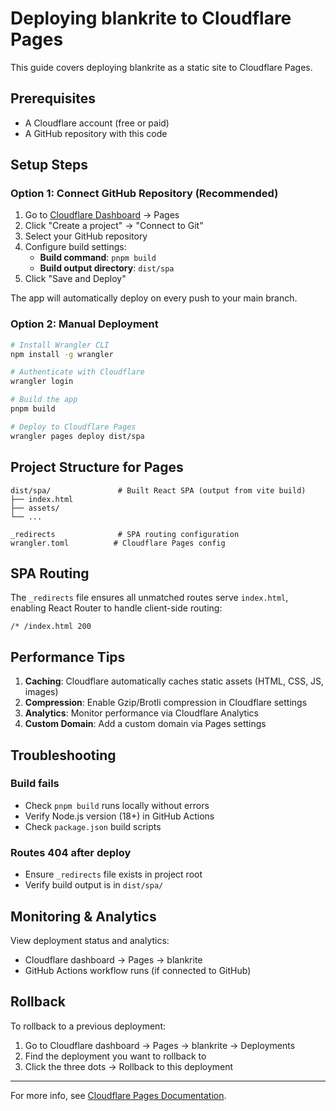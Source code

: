 # Deploying blankrite to Cloudflare Pages

This guide covers deploying blankrite as a static site to Cloudflare Pages.

## Prerequisites

- A Cloudflare account (free or paid)
- A GitHub repository with this code

## Setup Steps

### Option 1: Connect GitHub Repository (Recommended)

1. Go to [Cloudflare Dashboard](https://dash.cloudflare.com/) → Pages
2. Click "Create a project" → "Connect to Git"
3. Select your GitHub repository
4. Configure build settings:
   - **Build command**: `pnpm build`
   - **Build output directory**: `dist/spa`
5. Click "Save and Deploy"

The app will automatically deploy on every push to your main branch.

### Option 2: Manual Deployment

```bash
# Install Wrangler CLI
npm install -g wrangler

# Authenticate with Cloudflare
wrangler login

# Build the app
pnpm build

# Deploy to Cloudflare Pages
wrangler pages deploy dist/spa
```

## Project Structure for Pages

```
dist/spa/               # Built React SPA (output from vite build)
├── index.html
├── assets/
└── ...

_redirects              # SPA routing configuration
wrangler.toml          # Cloudflare Pages config
```

## SPA Routing

The `_redirects` file ensures all unmatched routes serve `index.html`, enabling React Router to handle client-side routing:

```
/* /index.html 200
```

## Performance Tips

1. **Caching**: Cloudflare automatically caches static assets (HTML, CSS, JS, images)
2. **Compression**: Enable Gzip/Brotli compression in Cloudflare settings
3. **Analytics**: Monitor performance via Cloudflare Analytics
4. **Custom Domain**: Add a custom domain via Pages settings

## Troubleshooting

### Build fails
- Check `pnpm build` runs locally without errors
- Verify Node.js version (18+) in GitHub Actions
- Check `package.json` build scripts

### Routes 404 after deploy
- Ensure `_redirects` file exists in project root
- Verify build output is in `dist/spa/`

## Monitoring & Analytics

View deployment status and analytics:
- Cloudflare dashboard → Pages → blankrite
- GitHub Actions workflow runs (if connected to GitHub)

## Rollback

To rollback to a previous deployment:
1. Go to Cloudflare dashboard → Pages → blankrite → Deployments
2. Find the deployment you want to rollback to
3. Click the three dots → Rollback to this deployment

---

For more info, see [Cloudflare Pages Documentation](https://developers.cloudflare.com/pages/).
